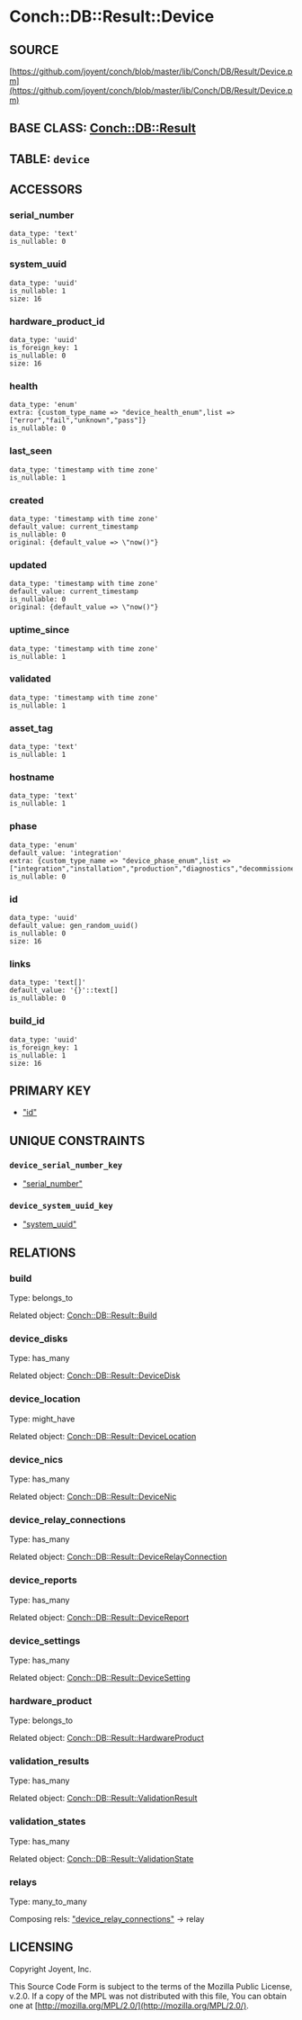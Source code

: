 # Conch::DB::Result::Device

## SOURCE

[https://github.com/joyent/conch/blob/master/lib/Conch/DB/Result/Device.pm](https://github.com/joyent/conch/blob/master/lib/Conch/DB/Result/Device.pm)

## BASE CLASS: [Conch::DB::Result](../modules/Conch%3A%3ADB%3A%3AResult)

## TABLE: `device`

## ACCESSORS

### serial\_number

```
data_type: 'text'
is_nullable: 0
```

### system\_uuid

```
data_type: 'uuid'
is_nullable: 1
size: 16
```

### hardware\_product\_id

```
data_type: 'uuid'
is_foreign_key: 1
is_nullable: 0
size: 16
```

### health

```
data_type: 'enum'
extra: {custom_type_name => "device_health_enum",list => ["error","fail","unknown","pass"]}
is_nullable: 0
```

### last\_seen

```
data_type: 'timestamp with time zone'
is_nullable: 1
```

### created

```
data_type: 'timestamp with time zone'
default_value: current_timestamp
is_nullable: 0
original: {default_value => \"now()"}
```

### updated

```
data_type: 'timestamp with time zone'
default_value: current_timestamp
is_nullable: 0
original: {default_value => \"now()"}
```

### uptime\_since

```
data_type: 'timestamp with time zone'
is_nullable: 1
```

### validated

```
data_type: 'timestamp with time zone'
is_nullable: 1
```

### asset\_tag

```
data_type: 'text'
is_nullable: 1
```

### hostname

```
data_type: 'text'
is_nullable: 1
```

### phase

```
data_type: 'enum'
default_value: 'integration'
extra: {custom_type_name => "device_phase_enum",list => ["integration","installation","production","diagnostics","decommissioned"]}
is_nullable: 0
```

### id

```
data_type: 'uuid'
default_value: gen_random_uuid()
is_nullable: 0
size: 16
```

### links

```
data_type: 'text[]'
default_value: '{}'::text[]
is_nullable: 0
```

### build\_id

```
data_type: 'uuid'
is_foreign_key: 1
is_nullable: 1
size: 16
```

## PRIMARY KEY

- ["id"](#id)

## UNIQUE CONSTRAINTS

### `device_serial_number_key`

- ["serial\_number"](#serial_number)

### `device_system_uuid_key`

- ["system\_uuid"](#system_uuid)

## RELATIONS

### build

Type: belongs\_to

Related object: [Conch::DB::Result::Build](../modules/Conch%3A%3ADB%3A%3AResult%3A%3ABuild)

### device\_disks

Type: has\_many

Related object: [Conch::DB::Result::DeviceDisk](../modules/Conch%3A%3ADB%3A%3AResult%3A%3ADeviceDisk)

### device\_location

Type: might\_have

Related object: [Conch::DB::Result::DeviceLocation](../modules/Conch%3A%3ADB%3A%3AResult%3A%3ADeviceLocation)

### device\_nics

Type: has\_many

Related object: [Conch::DB::Result::DeviceNic](../modules/Conch%3A%3ADB%3A%3AResult%3A%3ADeviceNic)

### device\_relay\_connections

Type: has\_many

Related object: [Conch::DB::Result::DeviceRelayConnection](../modules/Conch%3A%3ADB%3A%3AResult%3A%3ADeviceRelayConnection)

### device\_reports

Type: has\_many

Related object: [Conch::DB::Result::DeviceReport](../modules/Conch%3A%3ADB%3A%3AResult%3A%3ADeviceReport)

### device\_settings

Type: has\_many

Related object: [Conch::DB::Result::DeviceSetting](../modules/Conch%3A%3ADB%3A%3AResult%3A%3ADeviceSetting)

### hardware\_product

Type: belongs\_to

Related object: [Conch::DB::Result::HardwareProduct](../modules/Conch%3A%3ADB%3A%3AResult%3A%3AHardwareProduct)

### validation\_results

Type: has\_many

Related object: [Conch::DB::Result::ValidationResult](../modules/Conch%3A%3ADB%3A%3AResult%3A%3AValidationResult)

### validation\_states

Type: has\_many

Related object: [Conch::DB::Result::ValidationState](../modules/Conch%3A%3ADB%3A%3AResult%3A%3AValidationState)

### relays

Type: many\_to\_many

Composing rels: ["device\_relay\_connections"](#device_relay_connections) -> relay

## LICENSING

Copyright Joyent, Inc.

This Source Code Form is subject to the terms of the Mozilla Public License,
v.2.0. If a copy of the MPL was not distributed with this file, You can obtain
one at [http://mozilla.org/MPL/2.0/](http://mozilla.org/MPL/2.0/).
